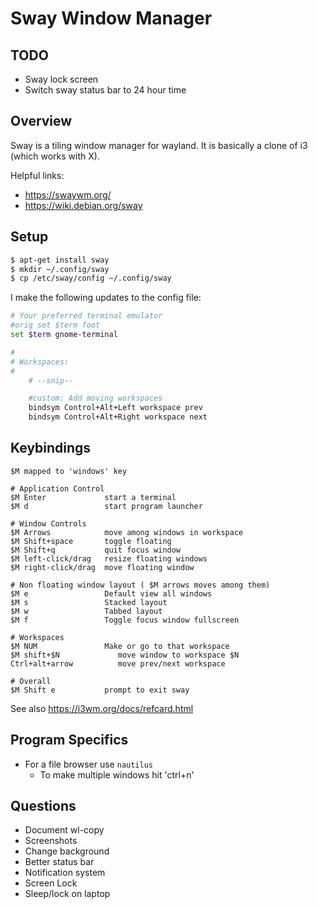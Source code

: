 # Sway Window Manager

## TODO

* Sway lock screen
* Switch sway status bar to 24 hour time


## Overview

Sway is a tiling window manager for wayland. It is basically a clone of i3 (which works with X).

Helpful links:

* <https://swaywm.org/>
* <https://wiki.debian.org/sway>


## Setup

```sh
$ apt-get install sway
$ mkdir ~/.config/sway
$ cp /etc/sway/config ~/.config/sway
```

I make the following updates to the config file:

```sh
# Your preferred terminal emulator
#orig set $term foot
set $term gnome-terminal

#
# Workspaces:
#
    # --snip--

    #custom: Add moving workspaces
    bindsym Control+Alt+Left workspace prev
    bindsym Control+Alt+Right workspace next
```


## Keybindings

```
$M mapped to 'windows' key

# Application Control
$M Enter             start a terminal
$M d                 start program launcher

# Window Controls
$M Arrows            move among windows in workspace
$M Shift+space       toggle floating
$M Shift+q           quit focus window
$M left-click/drag   resize floating windows
$M right-click/drag  move floating window

# Non floating window layout ( $M arrows moves among them)
$M e                 Default view all windows
$M s                 Stacked layout
$M w                 Tabbed layout
$M f                 Toggle focus window fullscreen

# Workspaces
$M NUM               Make or go to that workspace
$M shift+$N             move window to workspace $N
Ctrl+alt+arrow          move prev/next workspace

# Overall
$M Shift e           prompt to exit sway
```

See also <https://i3wm.org/docs/refcard.html>


## Program Specifics

* For a file browser use `nautilus`
    * To make multiple windows hit 'ctrl+n'

## Questions

* Document wl-copy
* Screenshots
* Change background
* Better status bar
* Notification system
* Screen Lock
* Sleep/lock on laptop


